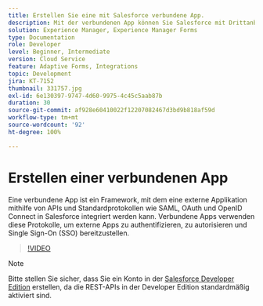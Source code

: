 ```yaml
---
title: Erstellen Sie eine mit Salesforce verbundene App.
description: Mit der verbundenen App können Sie Salesforce mit Drittanbieterapplikationen wie AEM Forms mit Salesforce integrieren.
solution: Experience Manager, Experience Manager Forms
type: Documentation
role: Developer
level: Beginner, Intermediate
version: Cloud Service
feature: Adaptive Forms, Integrations
topic: Development
jira: KT-7152
thumbnail: 331757.jpg
exl-id: 6e130397-9747-4d60-9975-4c45c5aab87b
duration: 30
source-git-commit: af928e60410022f12207082467d3bd9b818af59d
workflow-type: tm+mt
source-wordcount: '92'
ht-degree: 100%

---
```


# Erstellen einer verbundenen App

Eine verbundene App ist ein Framework, mit dem eine externe Applikation mithilfe von APIs und Standardprotokollen wie SAML, OAuth und OpenID Connect in Salesforce integriert werden kann. Verbundene Apps verwenden diese Protokolle, um externe Apps zu authentifizieren, zu autorisieren und Single Sign-On (SSO) bereitzustellen.

>[!VIDEO](https://video.tv.adobe.com/v/331757?quality=12&learn=on)

>[!NOTE]
>Bitte stellen Sie sicher, dass Sie ein Konto in der [Salesforce Developer Edition](https://developer.salesforce.com/signup) erstellen, da die REST-APIs in der Developer Edition standardmäßig aktiviert sind.
